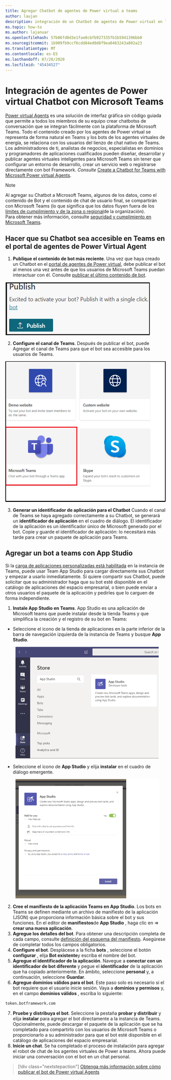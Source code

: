 ```yaml
---
title: Agregar Chatbot de agentes de Power virtual a teams
author: laujan
description: integración de un Chatbot de agentes de Power virtual en la plataforma de Microsoft Teams
ms.topic: how-to
ms.author: lajanuar
ms.openlocfilehash: 57b06fd0d3e1fae0cbfb927335fb1b5941396bb0
ms.sourcegitcommit: 1b909fb9ccf6cdd84ed0d8f9ea0463243a802a23
ms.translationtype: MT
ms.contentlocale: es-ES
ms.lasthandoff: 07/28/2020
ms.locfileid: "45434527"
---
```

# <a name="integrate-a-power-virtual-agents-chatbot-with-microsoft-teams"></a>Integración de agentes de Power virtual Chatbot con Microsoft Teams

[Power virtual Agents](/power-virtual-agents/fundamentals-what-is-power-virtual-agents) es una solución de interfaz gráfica sin código guiada que permite a todos los miembros de su equipo crear chatbotss de conversación que se integran fácilmente con la plataforma de Microsoft Teams. Todo el contenido creado por los agentes de Power virtual se representa de forma natural en Teams y los bots de los agentes virtuales de energía, se relaciona con los usuarios del lienzo de chat nativo de Teams. Los administradores de ti, analistas de negocios, especialistas en dominios y programadores de aplicaciones cualificados pueden diseñar, desarrollar y publicar agentes virtuales inteligentes para Microsoft Teams sin tener que configurar un entorno de desarrollo, crear un servicio web o registrarse directamente con bot Framework.  *Consulte* [Create a Chatbot for Teams with Microsoft Power virtual Agents](../what-are-bots.md#create-a-chatbot-for-teams-with-microsoft-power-virtual-agents).

> [!NOTE]
> Al agregar su Chatbot a Microsoft Teams, algunos de los datos, como el contenido de Bot y el contenido de chat de usuario final, se compartirán con Microsoft Teams (lo que significa que los datos fluyen fuera de los [límites de cumplimiento y de la zona o regional](/power-virtual-agents/data-location)de la organización). <br/>
> Para obtener más información, consulte [seguridad y cumplimiento en Microsoft Teams](/MicrosoftTeams/security-compliance-overview).

## <a name="make-your-chatbot-reachable-in-teams-in-the-power-virtual-agents-portal"></a>Hacer que su Chatbot sea accesible en Teams en el portal de agentes de Power Virtual Agent

1. **Publique el contenido de bot más reciente**.  Una vez que haya creado un Chatbot en el [portal de agentes de Power virtual](https://powervirtualagents.microsoft.com), debe publicar el bot al menos una vez antes de que los usuarios de Microsoft Teams puedan interactuar con él. Consulte [publicar el último contenido de bot](/power-virtual-agents/publication-fundamentals-publish-channels#publish-the-latest-bot-content).

![Portal de publicación de agentes de Power virtual](../../assets/images/pva-publish.png)

2. **Configure el canal de Teams**. Después de publicar el bot, puede Agregar el canal de Teams para que el bot sea accesible para los usuarios de Teams.

![canales en el portal de agentes de Power virtual](../../assets/images/pva-channels.png)

3. **Generar un identificador de aplicación para el Chatbot**  Cuando el canal de Teams se haya agregado correctamente a su Chatbot, se generará un **identificador de aplicación** en el cuadro de diálogo. El identificador de la aplicación es un identificador único de Microsoft generado por el bot.  Copie y guarde el identificador de aplicación: lo necesitará más tarde para crear un paquete de aplicación para Teams.

## <a name="add-your-bot-to-teams-using-app-studio"></a>Agregar un bot a teams con App Studio

Si la [carga de aplicaciones personalizadas está habilitada](/microsoftteams/admin-settings) en la instancia de Teams, puede usar Team App Studio para cargar directamente sus Chatbot y empezar a usarlo inmediatamente. Si quiere compartir sus Chatbot, puede solicitar que su administrador haga que su bot esté disponible en el catálogo de aplicaciones del espacio empresarial, o bien puede enviar a otros usuarios el paquete de la aplicación y pedirles que lo carguen de forma independiente.

1. **Instale App Studio en Teams**. App Studio es una aplicación de Microsoft teams que puede instalar desde la tienda Teams y que simplifica la creación y el registro de su bot en Teams: 

  * Seleccione el icono de la tienda de aplicaciones en la parte inferior de la barra de navegación izquierda de la instancia de Teams y busque **App Studio**.
>
&emsp;&emsp; <img  width="450px" title="Buscar App Studio en la tienda" src="../../assets/images/get-started/app-studio-store.png"/>    

  * Seleccione el icono de **App Studio** y elija **instalar** en el cuadro de diálogo emergente.
>
&emsp;&emsp; <img  width="450px" title="Instalación de App Studio" src="../../assets/images/get-started/app-studio-install.png"/>

2. **Cree el manifiesto de la aplicación Teams en App Studio**.  Los bots en Teams se definen mediante un archivo de manifiesto de la aplicación (JSON) que proporciona información básica sobre el bot y sus funciones. En el editor de **manifiestos**de **App Studio** , haga clic en   =>  **crear una nueva aplicación**.
3. **Agregue los detalles del bot**. Para obtener una descripción completa de cada campo, consulte [definición del esquema del manifiesto](../../resources/schema/manifest-schema.md). Asegúrese de completar todos los campos obligatorios.
4. **Configure el bot**. Desplácese a la ficha **bots** , seleccione el botón **configurar** , elija **Bot existente**y escriba el nombre del bot.
5. **Agregue el identificador de la aplicación**. Navegue a **conectar con un identificador de bot diferente** y pegue el **identificador** de la aplicación que ha copiado anteriormente. En ámbito, seleccione **personal** y, a continuación, seleccione **Guardar**.
6. **Agregue dominios válidos para el bot**.  Este paso solo es necesario si el bot requiere que el usuario inicie sesión. Vaya a **dominios y permisos** y, en el campo **dominios válidos** , escriba lo siguiente:

```bash
token.botframework.com
```

7.  **Pruebe y distribuya el bot**. Seleccione la pestaña **probar y distribuir** y elija **instalar** para agregar el bot directamente a la instancia de Teams. Opcionalmente, puede descargar el paquete de la aplicación que se ha completado para compartirlo con los usuarios de Microsoft Teams o proporcionarlo a su administrador para que el bot esté disponible en el catálogo de aplicaciones del espacio empresarial.
8. **Inicie un chat**. Se ha completado el proceso de instalación para agregar el robot de chat de los agentes virtuales de Power a teams. Ahora puede iniciar una conversación con el bot en un chat personal.

> [!div class="nextstepaction"]
> [Obtenga más información sobre cómo publicar el bot de Power virtual Agents](/power-virtual-agents/publication-fundamentals-publish-channels)
